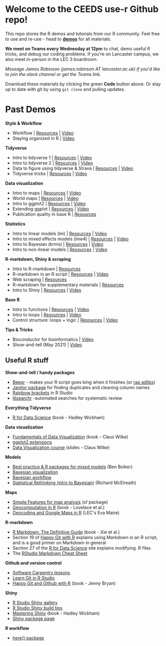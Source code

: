 # Welcome to the CEEDS use-r Github repo!

This repo stores the R demos and tutorials from our R community. Feel free to use and re-use - head to **[demos](demos)** for all materials. 

**We meet on Teams every Wednesday at 12pm** to chat, demo useful R tricks, and debug our coding problems. If you're on Lancaster campus, we also meet in-person in the LEC 3 boardroom.

*Message James Robinson (james.robinson AT lancaster.ac.uk) if you'd like to join the slack channel or get the Teams link.*

Download these materials by clicking the green **Code** button above. Or stay up to date with git by using  ```git clone``` and pulling updates.

# Past Demos

**Style & Workflow**

* Workflow | [Resources](demos/workflow) | [Video](https://web.microsoftstream.com/video/3d30a18f-1d96-4418-8455-b0435d4b9265)
* Staying organized in R | [Video](https://web.microsoftstream.com/video/b00b07fc-7895-4624-a02c-0437beda1849)

**Tidyverse**

* Intro to tidyverse 1 | [Resources](demos/tidyverse) | [Video](https://web.microsoftstream.com/video/ede13987-3ebb-4957-8e5e-6eaebfc39ca1)
* Intro to tidyverse 2 | [Resources](demos/tidyverse) | [Video](https://web.microsoftstream.com/video/caab2def-9c6c-425e-aadf-a4b0cb51fe8e)
* Data to figure using tidyverse & Strava |  [Resources](demos/rStrava) | [Video](https://web.microsoftstream.com/video/efb019bc-eb20-4017-b4b1-7a6480e4495b)
* Tidyverse tricks |  [Resources](demos/tidyverse/tidyverse_tricks.Rmd) | [Video](https://web.microsoftstream.com/video/db32b9cf-e4b7-402b-8a79-8b2a530f2792)

**Data visualization**

* Intro to maps | [Resources](demos/mapping/) | [Video](https://web.microsoftstream.com/video/38ae2633-3ea9-4450-9c1b-0d81f7249a16)
* World maps | [Resources](demos/mapping) | [Video](https://web.microsoftstream.com/video/ff061266-b657-4391-92d7-f37db352c2bd)
* Intro to ggplot2 | [Resources](demos/ggplot) | [Video](https://web.microsoftstream.com/video/539de994-abf1-429c-966d-2cb46f5bccaf)
* Extending ggplot | [Resources](demos/ggplot_extensions/) | [Video](https://web.microsoftstream.com/video/7057bdea-f4b4-41a6-8f73-cb8500519044)
* Publication quality in base R | [Resources](https://github.com/smuel-tylor/Fast-Deactivation-of-Rubisco/blob/main/2_scripts_sun_shade_sun/Figure1_Multipanel_S_Vcmax_Vi_Vt.R)

**Statistics**

* Intro to linear models (lm) |  [Resources](demos/linear-models) | [Video](https://web.microsoftstream.com/video/f224466c-7214-4830-925d-5791440dad8d)
* Intro to mixed effects models (lme4) |  [Resources](demos/linear-models) | [Video](https://web.microsoftstream.com/video/d99d3ddf-9350-4591-9a97-9a62f2284be8)
* Intro to Bayesian (brms) | [Resources](demos/brms) | [Video](https://web.microsoftstream.com/video/c7ca7ed2-3a6b-420c-ba93-87c30994e7b0)
* Intro to non-linear models | [Resources](demos/non-linear-models) | [Video](https://web.microsoftstream.com/video/84aa500c-9a36-4f1c-8a0c-e08513c15267)

**R-markdown, Shiny & scraping**

* Intro to R-markdown | [Resources](demos/rmarkdown-html)
* R-markdown in an R script | [Resources](demos/render-rscripts-rmd/) | [Video](https://web.microsoftstream.com/video/9c767fc9-1935-4d93-ad2b-9449da9fae39)
* Web scraping | [Resources](demos/web-scraping)
* R-markdown for supplementary materials | [Resources](demos/rmarkdown-for-figures)
* Intro to Shiny | [Resources](demos/shiny) | [Video](https://web.microsoftstream.com/video/16f4a128-73c3-4114-9443-072773d1aba4)

**Base R**

* Intro to functions | [Resources](demos/intro-to-functions/) | [Video](https://web.microsoftstream.com/video/b5086b5b-c10d-42ec-9e99-f45a15e9b4a9) 
* Intro to loops | [Resources](demos/intro-to-loops/) | [Video](https://web.microsoftstream.com/video/30c83fa7-b74b-45ad-a79b-4cb31a63a6f1) 
* Control structure: loops + logic |  [Resources](demos/loops) | [Video](https://web.microsoftstream.com/video/87cf1743-33a2-4953-8021-4f9478384366)

**Tips & Tricks**

* Bioconductor for bioinformatics | [Video](https://web.microsoftstream.com/video/5b485f83-55b0-426f-a4b4-70907fb3178b)
* Show-and-tell (May 2021) | [Video](https://web.microsoftstream.com/video/f11fd5ba-fefc-4e52-bfd6-d79a471e133a)

## Useful R stuff

**Show-and-tell / handy packages**

* [Beepr](https://www.r-project.org/nosvn/pandoc/beepr.html) - makes your R script goes bing when it finishes (or [rap adlibs](https://github.com/brooke-watson/BRRR))
* [Janitor package](https://garthtarr.github.io/meatR/janitor.html) for finding duplicates and cleaning column names
* [Rainbow brackets](https://blog.rstudio.com/2020/11/04/rstudio-1-4-preview-rainbow-parentheses/) in R Studio
* [litsearchr](https://elizagrames.github.io/litsearchr/) -automated searches for systematic review

**Everything Tidyverse** 

* [R for Data Science](https://r4ds.had.co.nz/index.html) (book - Hadley Wickham)

**Data visualization**

* [Fundamentals of Data Visualization](https://clauswilke.com/dataviz/) (book - Claus Wilke)
* [ggplot2 extensions](https://exts.ggplot2.tidyverse.org/gallery/)
* [Data Visualization course](https://wilkelab.org/SDS375/) (slides - Claus Wilke)

**Models**

* [Best practice & R packages for mixed models](https://bbolker.github.io/mixedmodels-misc/glmmFAQ.html) (Ben Bolker)
* [Bayesian visualization](https://arxiv.org/abs/1709.01449)
* [Bayesian workflow](https://arxiv.org/abs/2011.01808)
* [Statistical Rethinking (intro to Bayesian)](https://xcelab.net/rm/statistical-rethinking/) (Richard McElreath)

**Maps**

* [Simple Features for map analysis](https://r-spatial.github.io/sf/) (sf package)
* [Geocomputation in R](https://geocompr.robinlovelace.net/) (book - Lovelace et al.)
* [Geocoding and Google Maps in R](https://evamaire.com/2020/04/16/geocoding-with-ggmap-in-r/) (LEC's Eva Maire)

**R-markdown**

* [R Markdown: The Definitive Guide](https://bookdown.org/yihui/rmarkdown/) (book - Xie et al.)
* Section 19 of [Happy Git with R](https://happygitwithr.com/) explains using Markdown in an R script, and is a good primer on Markdown in general 
* Section 27 of the [R for Data Science](https://r4ds.had.co.nz/r-markdown.html) site explains modifying .R files 
* The [RStudio Markdown Cheat Sheet](https://www.rstudio.com/wp-content/uploads/2016/03/rmarkdown-cheatsheet-2.0.pdf)

**Github and version control**

* [Software Carpentry lessons](http://swcarpentry.github.io/git-novice/)
* [Learn Git in R Studio](https://afredston.github.io/learn-git/learn-git.html)
* [Happy Git and Github with R](https://happygitwithr.com/index.html) (book - Jenny Bryan)

**Shiny**

* [R Studio Shiny gallery](https://shiny.rstudio.com/gallery/)
* [R Studio Shiny build tips](https://shiny.rstudio.com/articles/build.html)
* [Mastering Shiny](https://mastering-shiny.org/index.html) (book - Hadley Wickham)
* [Shiny package page](https://rstudio.github.io/shiny/)

**R workflow**

* [here() package](https://github.com/r-lib/here)


## 
